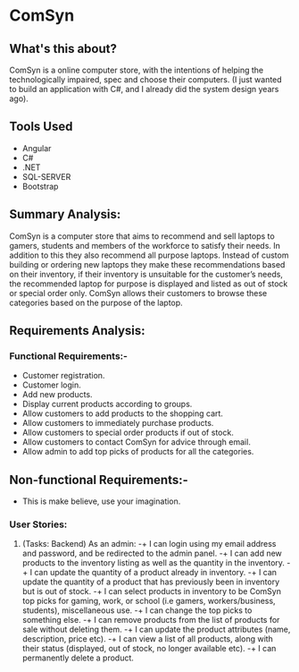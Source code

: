 # ComSyn

## What's this about?
ComSyn is a online computer store, with the intentions of helping the technologically impaired, spec and choose their computers.
(I just wanted to build an application with C#, and I already did the system design years ago).

## Tools Used
* Angular
* C#
* .NET
* SQL-SERVER
* Bootstrap

## Summary Analysis:

ComSyn is a computer store that aims to recommend and sell laptops to gamers, students and members of the workforce to satisfy their needs. In addition to this they also recommend all purpose laptops. Instead of custom building or ordering new laptops they make these recommendations based on their inventory, if their inventory is unsuitable for the customer’s needs, the recommended laptop for purpose is displayed and listed as out of stock or special order only. ComSyn allows their customers to browse these categories based on the purpose of the laptop.

## Requirements Analysis:

### Functional Requirements:-
* Customer registration.
* Customer login.
* Add new products.
* Display current products according to groups.
* Allow customers to add products to the shopping cart.
* Allow customers to immediately purchase products.
* Allow customers to special order products if out of stock.
* Allow customers to contact ComSyn for advice through email.
* Allow admin to add top picks of products for all the categories.
## Non-functional Requirements:-
* This is make believe, use your imagination.

### User Stories:
 1. (Tasks: Backend) As an admin:
  -+ I can login using my email address and password, and be redirected to the admin panel.
  -+ I can add new products to the inventory listing as well as the quantity in the inventory.
  -+ I can update the quantity of a product already in inventory.
  -+ I can update the quantity of a product that has previously been in inventory but is out of stock.
  -+ I can select products in inventory to be ComSyn top picks for gaming, work, or school (i.e gamers, workers/business, students), miscellaneous use.
  -+ I can change the top picks to something else.
  -+ I can remove products from the list of products for sale without deleting them.
  -+ I can update the product attributes (name, description, price etc).
  -+ I can view a list of all products, along with their status (displayed, out of stock, no longer available etc).
  -+ I can permanently delete a product.

